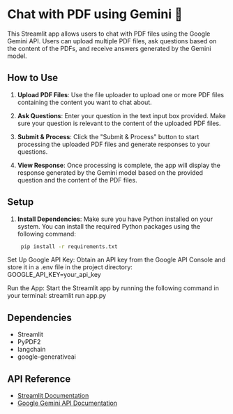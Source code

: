 # Chat with PDF using Gemini 💁

This Streamlit app allows users to chat with PDF files using the Google Gemini API. Users can upload multiple PDF files, ask questions based on the content of the PDFs, and receive answers generated by the Gemini model.

## How to Use

1. **Upload PDF Files**: Use the file uploader to upload one or more PDF files containing the content you want to chat about.

2. **Ask Questions**: Enter your question in the text input box provided. Make sure your question is relevant to the content of the uploaded PDF files.

3. **Submit & Process**: Click the "Submit & Process" button to start processing the uploaded PDF files and generate responses to your questions.

4. **View Response**: Once processing is complete, the app will display the response generated by the Gemini model based on the provided question and the content of the PDF files.

## Setup

1. **Install Dependencies**: Make sure you have Python installed on your system. You can install the required Python packages using the following command:

   ```bash
    pip install -r requirements.txt
Set Up Google API Key: Obtain an API key from the Google API Console and store it in a .env file in the project directory:  GOOGLE_API_KEY=your_api_key

Run the App: Start the Streamlit app by running the following command in your terminal:  streamlit run app.py
## Dependencies

-  Streamlit
-  PyPDF2
- langchain
-  google-generativeai

## API Reference

- [Streamlit Documentation](https://docs.streamlit.io/)
- [Google Gemini API Documentation](https://cloud.google.com/gemini)
